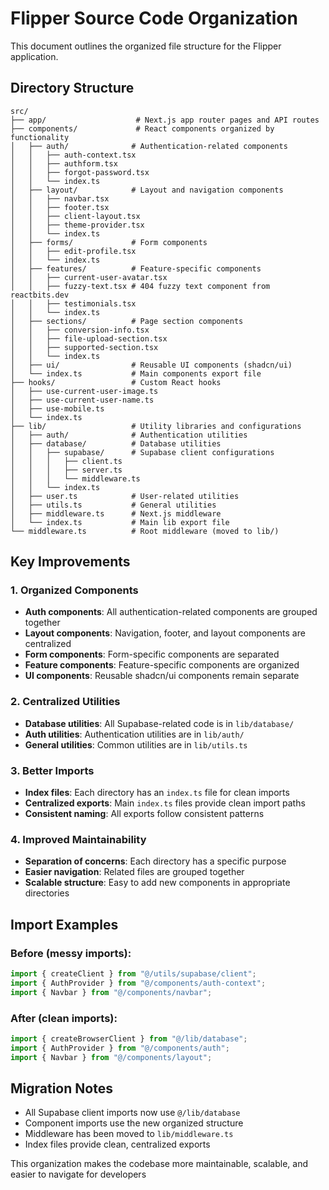 # Flipper Source Code Organization

This document outlines the organized file structure for the Flipper application.

## Directory Structure

```
src/
├── app/                    # Next.js app router pages and API routes
├── components/             # React components organized by functionality
│   ├── auth/              # Authentication-related components
│   │   ├── auth-context.tsx
│   │   ├── authform.tsx
│   │   ├── forgot-password.tsx
│   │   └── index.ts
│   ├── layout/            # Layout and navigation components
│   │   ├── navbar.tsx
│   │   ├── footer.tsx
│   │   ├── client-layout.tsx
│   │   ├── theme-provider.tsx
│   │   └── index.ts
│   ├── forms/             # Form components
│   │   ├── edit-profile.tsx
│   │   └── index.ts
│   ├── features/          # Feature-specific components
│   │   ├── current-user-avatar.tsx
│   │   ├── fuzzy-text.tsx # 404 fuzzy text component from reactbits.dev
│   │   ├── testimonials.tsx
│   │   └── index.ts
│   ├── sections/          # Page section components
│   │   ├── conversion-info.tsx
│   │   ├── file-upload-section.tsx
│   │   ├── supported-section.tsx
│   │   └── index.ts
│   ├── ui/                # Reusable UI components (shadcn/ui)
│   └── index.ts           # Main components export file
├── hooks/                 # Custom React hooks
│   ├── use-current-user-image.ts
│   ├── use-current-user-name.ts
│   ├── use-mobile.ts
│   └── index.ts
├── lib/                   # Utility libraries and configurations
│   ├── auth/              # Authentication utilities
│   ├── database/          # Database utilities
│   │   ├── supabase/      # Supabase client configurations
│   │   │   ├── client.ts
│   │   │   ├── server.ts
│   │   │   └── middleware.ts
│   │   └── index.ts
│   ├── user.ts            # User-related utilities
│   ├── utils.ts           # General utilities
│   ├── middleware.ts      # Next.js middleware
│   └── index.ts           # Main lib export file
└── middleware.ts          # Root middleware (moved to lib/)
```

## Key Improvements

### 1. **Organized Components**
- **Auth components**: All authentication-related components are grouped together
- **Layout components**: Navigation, footer, and layout components are centralized
- **Form components**: Form-specific components are separated
- **Feature components**: Feature-specific components are organized
- **UI components**: Reusable shadcn/ui components remain separate

### 2. **Centralized Utilities**
- **Database utilities**: All Supabase-related code is in `lib/database/`
- **Auth utilities**: Authentication utilities are in `lib/auth/`
- **General utilities**: Common utilities are in `lib/utils.ts`

### 3. **Better Imports**
- **Index files**: Each directory has an `index.ts` file for clean imports
- **Centralized exports**: Main `index.ts` files provide clean import paths
- **Consistent naming**: All exports follow consistent patterns

### 4. **Improved Maintainability**
- **Separation of concerns**: Each directory has a specific purpose
- **Easier navigation**: Related files are grouped together
- **Scalable structure**: Easy to add new components in appropriate directories

## Import Examples

### Before (messy imports):
```typescript
import { createClient } from "@/utils/supabase/client";
import { AuthProvider } from "@/components/auth-context";
import { Navbar } from "@/components/navbar";
```

### After (clean imports):
```typescript
import { createBrowserClient } from "@/lib/database";
import { AuthProvider } from "@/components/auth";
import { Navbar } from "@/components/layout";
```

## Migration Notes

- All Supabase client imports now use `@/lib/database`
- Component imports use the new organized structure
- Middleware has been moved to `lib/middleware.ts`
- Index files provide clean, centralized exports

This organization makes the codebase more maintainable, scalable, and easier to navigate for developers

<!-- EOF -->